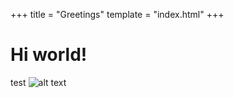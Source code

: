 +++
title = "Greetings"
template = "index.html"
+++

# Hi world!
test
![alt text](/images/jokercat.jpg)
